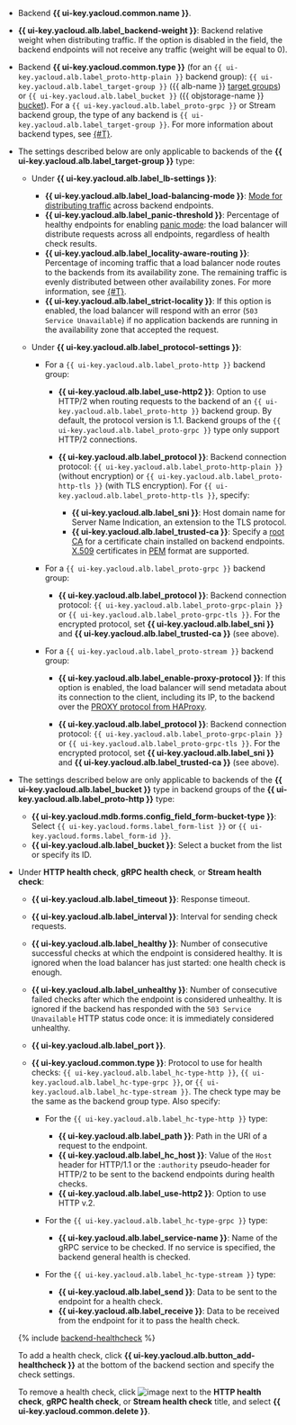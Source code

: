 * Backend **{{ ui-key.yacloud.common.name }}**.
* **{{ ui-key.yacloud.alb.label_backend-weight }}**: Backend relative weight when distributing traffic. If the option is disabled in the field, the backend endpoints will not receive any traffic (weight will be equal to 0).
* Backend **{{ ui-key.yacloud.common.type }}** (for an `{{ ui-key.yacloud.alb.label_proto-http-plain }}` backend group): `{{ ui-key.yacloud.alb.label_target-group }}` ({{ alb-name }} [target groups](../../application-load-balancer/concepts/target-group.md)) or `{{ ui-key.yacloud.alb.label_bucket }}` ({{ objstorage-name }} [bucket](../../storage/concepts/bucket.md)). For a `{{ ui-key.yacloud.alb.label_proto-grpc }}` or Stream backend group, the type of any backend is `{{ ui-key.yacloud.alb.label_target-group }}`. For more information about backend types, see [{#T}](../../application-load-balancer/concepts/backend-group.md#types).

* The settings described below are only applicable to backends of the **{{ ui-key.yacloud.alb.label_target-group }}** type:

  * Under **{{ ui-key.yacloud.alb.label_lb-settings }}**:

     * **{{ ui-key.yacloud.alb.label_load-balancing-mode }}**: [Mode for distributing traffic](../../application-load-balancer/concepts/backend-group.md#balancing-mode) across backend endpoints.
     * **{{ ui-key.yacloud.alb.label_panic-threshold }}**: Percentage of healthy endpoints for enabling [panic mode](../../application-load-balancer/concepts/backend-group.md#panic-mode): the load balancer will distribute requests across all endpoints, regardless of health check results.
     * **{{ ui-key.yacloud.alb.label_locality-aware-routing }}**: Percentage of incoming traffic that a load balancer node routes to the backends from its availability zone. The remaining traffic is evenly distributed between other availability zones. For more information, see [{#T}](../../application-load-balancer/concepts/backend-group.md#locality).
     * **{{ ui-key.yacloud.alb.label_strict-locality }}**: If this option is enabled, the load balancer will respond with an error (`503 Service Unavailable`) if no application backends are running in the availability zone that accepted the request.

  * Under **{{ ui-key.yacloud.alb.label_protocol-settings }}**:

     * For a `{{ ui-key.yacloud.alb.label_proto-http }}` backend group:

        * **{{ ui-key.yacloud.alb.label_use-http2 }}**: Option to use HTTP/2 when routing requests to the backend of an `{{ ui-key.yacloud.alb.label_proto-http }}` backend group. By default, the protocol version is 1.1. Backend groups of the `{{ ui-key.yacloud.alb.label_proto-grpc }}` type only support HTTP/2 connections.
        * **{{ ui-key.yacloud.alb.label_protocol }}**: Backend connection protocol: `{{ ui-key.yacloud.alb.label_proto-http-plain }}` (without encryption) or `{{ ui-key.yacloud.alb.label_proto-http-tls }}` (with TLS encryption). For `{{ ui-key.yacloud.alb.label_proto-http-tls }}`, specify:

           * **{{ ui-key.yacloud.alb.label_sni }}**: Host domain name for Server Name Indication, an extension to the TLS protocol.
           * **{{ ui-key.yacloud.alb.label_trusted-ca }}**: Specify a [root CA](https://en.wikipedia.org/wiki/Root_certificate) for a certificate chain installed on backend endpoints. [X.509](https://en.wikipedia.org/wiki/X.509) certificates in [PEM](https://en.wikipedia.org/wiki/Privacy-Enhanced_Mail) format are supported.

     * For a `{{ ui-key.yacloud.alb.label_proto-grpc }}` backend group:

        * **{{ ui-key.yacloud.alb.label_protocol }}**: Backend connection protocol: `{{ ui-key.yacloud.alb.label_proto-grpc-plain }}` or `{{ ui-key.yacloud.alb.label_proto-grpc-tls }}`. For the encrypted protocol, set **{{ ui-key.yacloud.alb.label_sni }}** and **{{ ui-key.yacloud.alb.label_trusted-ca }}** (see above).

     * For a `{{ ui-key.yacloud.alb.label_proto-stream }}` backend group:

        * **{{ ui-key.yacloud.alb.label_enable-proxy-protocol }}**: If this option is enabled, the load balancer will send metadata about its connection to the client, including its IP, to the backend over the [PROXY protocol from HAProxy](https://www.haproxy.org/download/1.9/doc/proxy-protocol.txt).

        * **{{ ui-key.yacloud.alb.label_protocol }}**: Backend connection protocol: `{{ ui-key.yacloud.alb.label_proto-grpc-plain }}` or `{{ ui-key.yacloud.alb.label_proto-grpc-tls }}`. For the encrypted protocol, set **{{ ui-key.yacloud.alb.label_sni }}** and **{{ ui-key.yacloud.alb.label_trusted-ca }}** (see above).

* The settings described below are only applicable to backends of the **{{ ui-key.yacloud.alb.label_bucket }}** type in backend groups of the **{{ ui-key.yacloud.alb.label_proto-http }}** type:

   * **{{ ui-key.yacloud.mdb.forms.config_field_form-bucket-type }}**: Select `{{ ui-key.yacloud.forms.label_form-list }}` or `{{ ui-key.yacloud.forms.label_form-id }}`.
   * **{{ ui-key.yacloud.alb.label_bucket }}**: Select a bucket from the list or specify its ID.

* Under **HTTP health check**, **gRPC health check**, or **Stream health check**:

   * **{{ ui-key.yacloud.alb.label_timeout }}**: Response timeout.
   * **{{ ui-key.yacloud.alb.label_interval }}**: Interval for sending check requests.
   * **{{ ui-key.yacloud.alb.label_healthy }}**: Number of consecutive successful checks at which the endpoint is considered healthy. It is ignored when the load balancer has just started: one health check is enough.
   * **{{ ui-key.yacloud.alb.label_unhealthy }}**: Number of consecutive failed checks after which the endpoint is considered unhealthy. It is ignored if the backend has responded with the `503 Service Unavailable` HTTP status code once: it is immediately considered unhealthy.
   * **{{ ui-key.yacloud.alb.label_port }}**.
   * **{{ ui-key.yacloud.common.type }}**: Protocol to use for health checks: `{{ ui-key.yacloud.alb.label_hc-type-http }}`, `{{ ui-key.yacloud.alb.label_hc-type-grpc }}`, or `{{ ui-key.yacloud.alb.label_hc-type-stream }}`. The check type may be the same as the backend group type. Also specify:

      * For the `{{ ui-key.yacloud.alb.label_hc-type-http }}` type:

         * **{{ ui-key.yacloud.alb.label_path }}**: Path in the URI of a request to the endpoint.
         * **{{ ui-key.yacloud.alb.label_hc_host }}**: Value of the `Host` header for HTTP/1.1 or the `:authority` pseudo-header for HTTP/2 to be sent to the backend endpoints during health checks.
         * **{{ ui-key.yacloud.alb.label_use-http2 }}**: Option to use HTTP v.2.

      * For the `{{ ui-key.yacloud.alb.label_hc-type-grpc }}` type:

         * **{{ ui-key.yacloud.alb.label_service-name }}**: Name of the gRPC service to be checked. If no service is specified, the backend general health is checked.

      * For the `{{ ui-key.yacloud.alb.label_hc-type-stream }}` type:

         * **{{ ui-key.yacloud.alb.label_send }}**: Data to be sent to the endpoint for a health check.
         * **{{ ui-key.yacloud.alb.label_receive }}**: Data to be received from the endpoint for it to pass the health check.

   {% include [backend-healthcheck](backend-healthcheck.md) %}

   To add a health check, click **{{ ui-key.yacloud.alb.button_add-healthcheck }}** at the bottom of the backend section and specify the check settings.

   To remove a health check, click ![image](../../_assets/console-icons/ellipsis.svg) next to the **HTTP health check**, **gRPC health check**, or **Stream health check** title, and select **{{ ui-key.yacloud.common.delete }}**.
